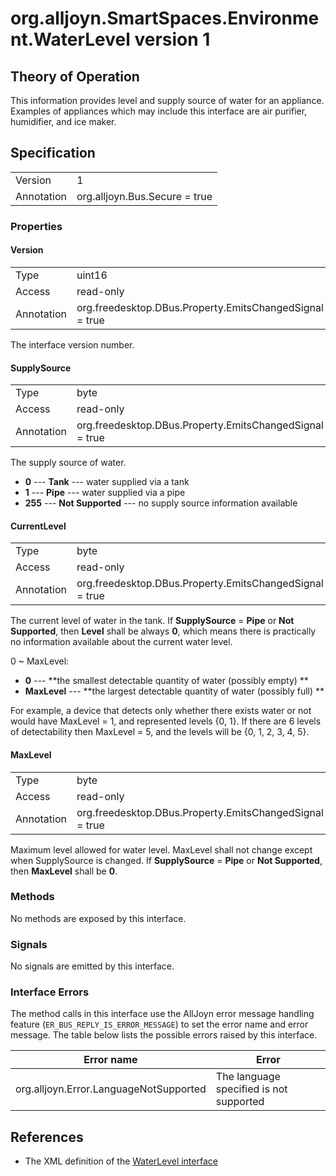 # org.alljoyn.SmartSpaces.Environment.WaterLevel version 1

## Theory of Operation

This information provides level and supply source of water for an appliance.
Examples of appliances which may include this interface are air purifier, 
humidifier, and ice maker.

## Specification

|            |                                                                |
|------------|----------------------------------------------------------------|
| Version    | 1                                                              |
| Annotation | org.alljoyn.Bus.Secure = true                                  |

### Properties

#### Version

|            |                                                                |
|------------|----------------------------------------------------------------|
| Type       | uint16                                                         |
| Access     | read-only                                                      |
| Annotation | org.freedesktop.DBus.Property.EmitsChangedSignal = true        |

The interface version number.

#### SupplySource

|            |                                                                |
|------------|----------------------------------------------------------------|
| Type       | byte                                                           |
| Access     | read-only                                                      |
| Annotation | org.freedesktop.DBus.Property.EmitsChangedSignal = true        |

The supply source of water.

* **0** --- **Tank** --- water supplied via a tank
* **1** --- **Pipe** --- water supplied via a pipe
* **255** --- **Not Supported** --- no supply source information available

#### CurrentLevel

|            |                                                                |
|------------|----------------------------------------------------------------|
| Type       | byte                                                           |
| Access     | read-only                                                      |
| Annotation | org.freedesktop.DBus.Property.EmitsChangedSignal = true        |

The current level of water in the tank.
If **SupplySource** = **Pipe** or **Not Supported**, then **Level** shall be always 
**0**, which means there is practically no information available about the 
current water level.

0 ~ MaxLevel:

* **0** --- **the smallest detectable quantity of water (possibly empty) **
* **MaxLevel** --- **the largest detectable quantity of water (possibly full) **

For example, a device that detects only whether there exists water or not 
would have MaxLevel = 1, and represented levels {0, 1}.
If there are 6 levels of detectability then MaxLevel = 5, and
the levels will be {0, 1, 2, 3, 4, 5}.

#### MaxLevel

|            |                                                                |
|------------|----------------------------------------------------------------|
| Type       | byte                                                           |
| Access     | read-only                                                      |
| Annotation | org.freedesktop.DBus.Property.EmitsChangedSignal = true        |

Maximum level allowed for water level.
MaxLevel shall not change except when SupplySource is changed.
If **SupplySource** = **Pipe** or **Not Supported**, then **MaxLevel** shall be **0**.

### Methods

No methods are exposed by this interface.

### Signals

No signals are emitted by this interface.

### Interface Errors

The method calls in this interface use the AllJoyn error message handling
feature (`ER_BUS_REPLY_IS_ERROR_MESSAGE`) to set the error name and error
message. The table below lists the possible errors raised by this interface.

|                          Error name                          |                     Error                     |
| ------------------------------------------------------------ | --------------------------------------------- |
| org.alljoyn.Error.LanguageNotSupported                       | The language specified is not supported       |

## References

  * The XML definition of the [WaterLevel interface](WaterLevel-v1.xml)
